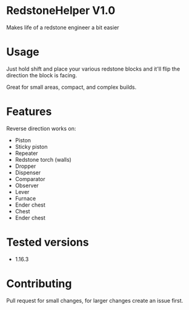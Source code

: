 # RedstoneHelper V1.0
Makes life of a redstone engineer a bit easier


# Usage
Just hold shift and place your various redstone blocks and it'll flip the direction the block is facing.

Great for small areas, compact, and complex builds.

# Features
Reverse direction works on:
* Piston
* Sticky piston
* Repeater
* Redstone torch (walls)
* Dropper
* Dispenser
* Comparator
* Observer
* Lever
* Furnace
* Ender chest
* Chest
* Ender chest


# Tested versions
* 1.16.3

# Contributing
Pull request for small changes, for larger changes create an issue first.